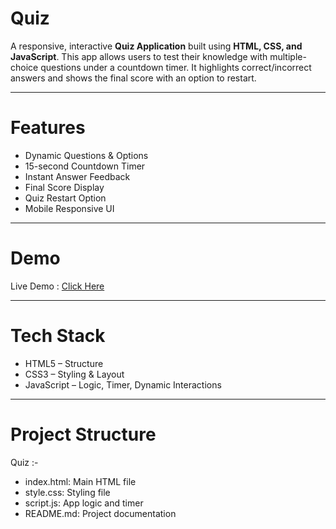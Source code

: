 # Quiz

A responsive, interactive **Quiz Application** built using **HTML, CSS, and JavaScript**. This app allows users to test their knowledge with multiple-choice questions under a countdown timer. It highlights correct/incorrect answers and shows the final score with an option to restart.

---

# Features

- Dynamic Questions & Options
- 15-second Countdown Timer
- Instant Answer Feedback
- Final Score Display
- Quiz Restart Option
- Mobile Responsive UI

---

# Demo

Live Demo : [Click Here](https://prasika-jain.github.io/Quiz/)  

---

# Tech Stack

- HTML5 – Structure
- CSS3 – Styling & Layout
- JavaScript – Logic, Timer, Dynamic Interactions

---

# Project Structure

Quiz :-
- index.html: Main HTML file
- style.css: Styling file
- script.js: App logic and timer
- README.md: Project documentation
